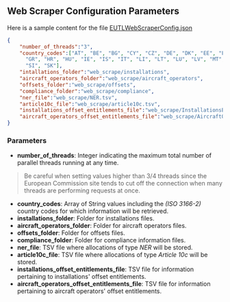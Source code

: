 ## Web Scraper Configuration Parameters

Here is a sample content for the file [EUTLWebScraperConfig.json](/EUTLWebScraperConfig.json)

``` json
{
	"number_of_threads":"3",
	"country_codes":["AT", "BE", "BG", "CY", "CZ", "DE", "DK", "EE", "ES", "FI", "FR", "GB",
      "GR", "HR", "HU", "IE", "IS", "IT", "LI", "LT", "LU", "LV", "MT", "NL", "NO", "PL", "PT", "RO", "SE",
      "SI", "SK"],
    "intallations_folder":"web_scrape/installations",
    "aircraft_operators_folder":"web_scrape/aircraft_operators",
    "offsets_folder":"web_scrape/offsets",
    "compliance_folder":"web_scrape/compliance",
    "ner_file":"web_scrape/NER.tsv",
    "article10c_file":"web_scrape/article10c.tsv",
    "installations_offset_entitlements_file":"web_scrape/InstallationsEntitlements.tsv",
    "aircraft_operators_offset_entitlements_file":"web_scrape/AircraftOperatorsEntitlements.tsv"
}
```

### Parameters

* **number_of_threads**: Integer indicating the maximum total number of parallel threads running at any time.

> Be careful when setting values higher than 3/4 threads since the European Commission site tends to cut off the connection when many threads are performing requests at once.

* **country_codes**: Array of String values including the _(ISO 3166-2)_ country codes for which information will be retrieved.
* **installations_folder**: Folder for installations files.
* **aircraft_operators_folder**: Folder for aircraft operators files.
* **offsets_folder**: Folder for offsets files.
* **compliance_folder**: Folder for compliance information files.
* **ner_file**: TSV file where allocations of type _NER_ will be stored.
* **article10c_file**: TSV file where allocations of type _Article 10c_ will be stored. 
* **installations_offset_entitlements_file**: TSV file for information pertaining to installations' offset entitlements.
* **aircraft_operators_offset_entitlements_file**: TSV file for information pertaining to aircraft operators' offset entitlements.


